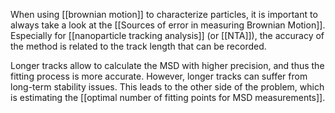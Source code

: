 When using [[brownian motion]] to characterize particles, it is important to always take a look at the [[Sources of error in measuring Brownian Motion]]. Especially for [[nanoparticle tracking analysis]] (or [[NTA]]), the accuracy of the method is related to the track length that can be recorded. 

Longer tracks allow to calculate the MSD with higher precision, and thus the fitting process is more accurate. However, longer tracks can suffer from long-term stability issues. This leads to the other side of the problem, which is estimating the [[optimal number of fitting points for MSD measurements]]. 